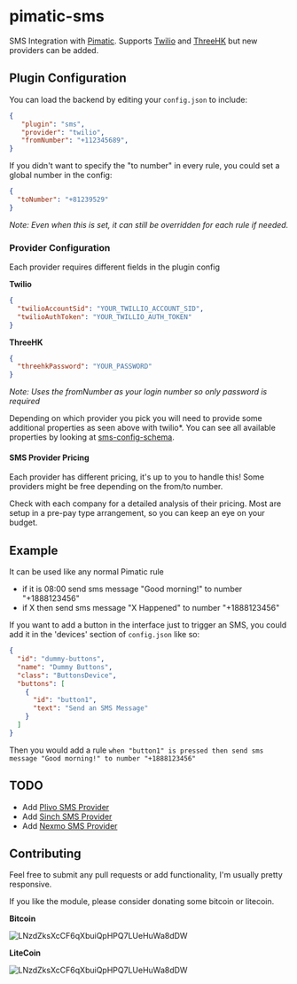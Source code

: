 # pimatic-sms

SMS Integration with [Pimatic](https://pimatic.org). Supports [Twilio](https://www.twilio.com/) and [ThreeHK](http://www.three.com.hk) but new providers can be added.


## Plugin Configuration

You can load the backend by editing your `config.json` to include:

```json
{
   "plugin": "sms",
   "provider": "twilio",
   "fromNumber": "+112345689",
}
```

If you didn't want to specify the "to number" in every rule, you could set a global number in the config:

```json
{
  "toNumber": "+81239529"
}
```

_Note: Even when this is set, it can still be overridden for each rule if needed._

### Provider Configuration

Each provider requires different fields in the plugin config

__Twilio__

```json
{
  "twilioAccountSid": "YOUR_TWILLIO_ACCOUNT_SID",
  "twilioAuthToken": "YOUR_TWILLIO_AUTH_TOKEN"
}
```

__ThreeHK__

```json
{
  "threehkPassword": "YOUR_PASSWORD"
}
```

_Note: Uses the fromNumber as your login number so only password is required_

Depending on which provider you pick you will need to provide some additional properties as seen above with twilio*. You can see all available properties by looking at [sms-config-schema](sms-config-schema.coffee).

#### SMS Provider Pricing

Each provider has different pricing, it's up to you to handle this! Some providers might be free depending on the from/to number.

Check with each company for a detailed analysis of their pricing. Most are setup in a pre-pay type arrangement, so you can keep an eye on your budget.

## Example

It can be used like any normal Pimatic rule

- if it is 08:00 send sms message "Good morning!" to number "+1888123456"
- if X then send sms message "X Happened" to number "+1888123456"

If you want to add a button in the interface just to trigger an SMS, you could add it in the 'devices' section of `config.json` like so:

```json
{
  "id": "dummy-buttons",
  "name": "Dummy Buttons",
  "class": "ButtonsDevice",
  "buttons": [
    {
      "id": "button1",
      "text": "Send an SMS Message"
    }
  ]
}
```

Then you would add a rule
`when "button1" is pressed then send sms message "Good morning!" to number "+1888123456"`

## TODO

- Add [Plivo SMS Provider](https://www.plivo.com)
- Add [Sinch SMS Provider](https://www.sinch.com)
- Add [Nexmo SMS Provider](https://www.nexmo.com)

## Contributing

Feel free to submit any pull requests or add functionality, I'm usually pretty responsive.

If you like the module, please consider donating some bitcoin or litecoin.

**Bitcoin**

![LNzdZksXcCF6qXbuiQpHPQ7LUeHuWa8dDW](http://i.imgur.com/9rsCfv5.png?1)

**LiteCoin**

![LNzdZksXcCF6qXbuiQpHPQ7LUeHuWa8dDW](http://i.imgur.com/yF1RoHp.png?1)
